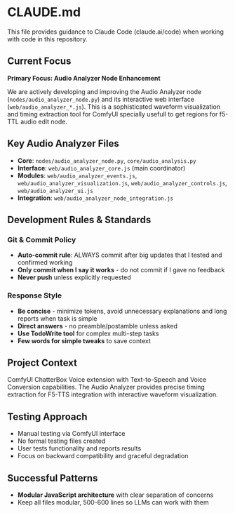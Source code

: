 # CLAUDE.md

This file provides guidance to Claude Code (claude.ai/code) when working with code in this repository.

## Current Focus

**Primary Focus: Audio Analyzer Node Enhancement**

We are actively developing and improving the Audio Analyzer node (`nodes/audio_analyzer_node.py`) and its interactive web interface (`web/audio_analyzer_*.js`). This is a sophisticated waveform visualization and timing extraction tool for ComfyUI specially usefull to get regions for f5-TTL audio edit node.

## Key Audio Analyzer Files

- **Core**: `nodes/audio_analyzer_node.py`, `core/audio_analysis.py`
- **Interface**: `web/audio_analyzer_core.js` (main coordinator)
- **Modules**: `web/audio_analyzer_events.js`, `web/audio_analyzer_visualization.js`, `web/audio_analyzer_controls.js`, `web/audio_analyzer_ui.js`
- **Integration**: `web/audio_analyzer_node_integration.js`

## Development Rules & Standards

### Git & Commit Policy

- **Auto-commit rule**: ALWAYS commit after big updates that I tested and confirmed working
- **Only commit when I say it works** - do not commit if I gave no feedback
- **Never push** unless explicitly requested

### Response Style

- **Be concise** - minimize tokens, avoid unnecessary explanations and long reports when task is simple
- **Direct answers** - no preamble/postamble unless asked
- **Use TodoWrite tool** for complex multi-step tasks
- **Few words for simple tweaks** to save context

## Project Context

ComfyUI ChatterBox Voice extension with Text-to-Speech and Voice Conversion capabilities. The Audio Analyzer provides precise timing extraction for F5-TTS integration with interactive waveform visualization.

## Testing Approach

- Manual testing via ComfyUI interface
- No formal testing files created
- User tests functionality and reports results
- Focus on backward compatibility and graceful degradation

## Successful Patterns

- **Modular JavaScript architecture** with clear separation of concerns
- Keep all files modular, 500-600 lines so LLMs can work with them
